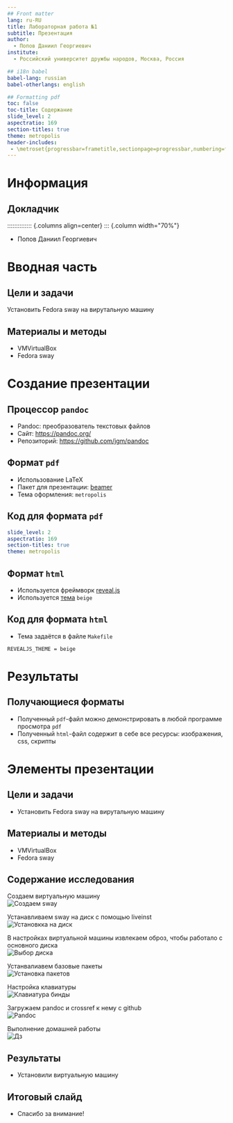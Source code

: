 ```yaml
---
## Front matter
lang: ru-RU
title: Лабораторная работа №1
subtitle: Презентация
author:
  - Попов Даниил Георгиевич
institute:
  - Российский университет дружбы народов, Москва, Россия

## i18n babel
babel-lang: russian
babel-otherlangs: english

## Formatting pdf
toc: false
toc-title: Содержание
slide_level: 2
aspectratio: 169
section-titles: true
theme: metropolis
header-includes:
 - \metroset{progressbar=frametitle,sectionpage=progressbar,numbering=fraction}
---
```


# Информация

## Докладчик

:::::::::::::: {.columns align=center}
::: {.column width="70%"}

  * Попов Даниил Георгиевич


# Вводная часть


## Цели и задачи

Установить Fedora sway на вирутальную машину

## Материалы и методы

- VMVirtualBox
- Fedora sway

# Создание презентации

## Процессор `pandoc`

- Pandoc: преобразователь текстовых файлов
- Сайт: <https://pandoc.org/>
- Репозиторий: <https://github.com/jgm/pandoc>

## Формат `pdf`

- Использование LaTeX
- Пакет для презентации: [beamer](https://ctan.org/pkg/beamer)
- Тема оформления: `metropolis`

## Код для формата `pdf`

```yaml
slide_level: 2
aspectratio: 169
section-titles: true
theme: metropolis
```

## Формат `html`

- Используется фреймворк [reveal.js](https://revealjs.com/)
- Используется [тема](https://revealjs.com/themes/) `beige`

## Код для формата `html`

- Тема задаётся в файле `Makefile`

```make
REVEALJS_THEME = beige 
```
# Результаты

## Получающиеся форматы

- Полученный `pdf`-файл можно демонстрировать в любой программе просмотра `pdf`
- Полученный `html`-файл содержит в себе все ресурсы: изображения, css, скрипты

# Элементы презентации

## Цели и задачи

- Установить Fedora sway на вирутальную машину

## Материалы и методы

- VMVirtualBox
- Fedora sway

## Содержание исследования

Создаем виртуальную машину  
![Создаем sway](image/1.jpg)  

Устанавливаем sway на диск с помощью liveinst   
![Установкка на диск](image/2.jpg)  

В настройках виртуальной машины извлекаем оброз, чтобы работало с основного диска  
![Выбор диска](image/3.jpg)  

Устанвалиавем базовые пакеты  
![Установка пакетов](image/4.jpg)  

Настройка клавиатуры  
![Клавиатура бинды](image/5.jpg)  

Загружаем pandoc и crossref к нему с github  
![Pandoc](image/6.jpg)  

Выполнение домашней работы  
![Дз](image/7.jpg)

## Результаты

- Установили виртуальную машину


## Итоговый слайд

- Спасибо за внимание!

